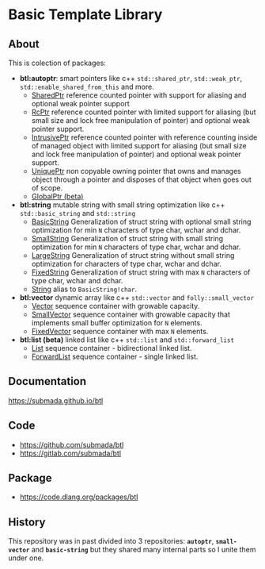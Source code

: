 # Basic Template Library

## About
This is colection of packages:

- **btl:autoptr**: smart pointers like c++ `std::shared_ptr`, `std::weak_ptr`, `std::enable_shared_from_this` and more.
  - [SharedPtr](https://submada.github.io/btl/btl/autoptr/shared_ptr/SharedPtr.html) reference counted pointer with support for aliasing and optional weak pointer support
  - [RcPtr](https://submada.github.io/btl/btl/autoptr/rc_ptr/RcPtr.html) reference counted pointer with limited support for aliasing (but small size and lock free manipulation of pointer) and optional weak pointer support.
  - [IntrusivePtr](https://submada.github.io/btl/btl/autoptr/intrusive_ptr/IntrusivePtr.html) reference counted pointer with reference counting inside of managed object with limited support for aliasing (but small size and lock free manipulation of pointer) and optional weak pointer support.
  - [UniquePtr](https://submada.github.io/btl/btl/autoptr/unique_ptr/UniquePtr.html) non copyable owning pointer that owns and manages object through a pointer and disposes of that object when goes out of scope.
  - [GlobalPtr (beta)](https://submada.github.io/btl/btl/autoptr/global_ptr/GlobalPtr.html)
- **btl:string** mutable string with small string optimization like c++ `std::basic_string` and `std::string`
  - [BasicString](https://submada.github.io/btl/btl/string/BasicString.html) Generalization of struct string with optional small string optimization for min `N` characters of type char, wchar and dchar.
  - [SmallString](https://submada.github.io/btl/btl/string/SmallString.html) Generalization of struct string with small string optimization for min `N` characters of type char, wchar and dchar.
  - [LargeString](https://submada.github.io/btl/btl/string/LargeString.html) Generalization of struct string without small string optimization for characters of type char, wchar and dchar.
  - [FixedString](https://submada.github.io/btl/btl/string/FixedString.html) Generalization of struct string with max `N` characters of type char, wchar and dchar.
  - [String](https://submada.github.io/btl/btl/string/String.html) alias to `BasicString!char`.
- **btl:vector** dynamic array like c++ `std::vector` and `folly::small_vector`
  - [Vector](https://submada.github.io/btl/btl/vector/Vector.html) sequence container with growable capacity.
  - [SmallVector](https://submada.github.io/btl/btl/vector/SmallVector.html) sequence container with growable capacity that implements small buffer optimization for `N` elements.
  - [FixedVector](https://submada.github.io/btl/btl/vector/FixedVector.html) sequence container with max `N` elements.
- **btl:list (beta)** linked list like c++ `std::list` and `std::forward_list`
  - [List](https://submada.github.io/btl/btl/list/List.html) sequence container - bidirectional linked list.
  - [ForwardList](https://submada.github.io/btl/btl/list/ForwardList.html) sequence container - single linked list.

## Documentation
https://submada.github.io/btl

## Code
- https://github.com/submada/btl
- https://gitlab.com/submada/btl

## Package
- https://code.dlang.org/packages/btl

## History
This repository was in past divided into 3 repositories: **`autoptr`**, **`small-vector`** and **`basic-string`** but they shared many internal parts so I unite them under one.
